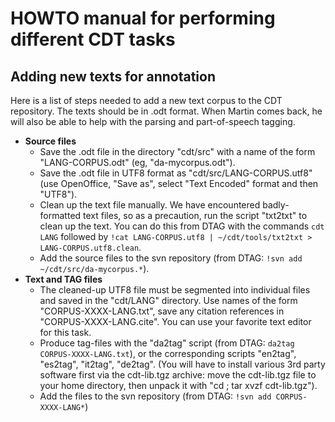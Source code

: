 # HOWTO manual for performing different CDT tasks #



## Adding new texts for annotation ##

Here is a list of steps needed to add a new text corpus to the CDT repository. The texts should be in .odt format. When Martin comes back, he will also be able to help with the parsing and part-of-speech tagging.

  * **Source files**
    * Save the .odt file in the directory "cdt/src" with a name of the form "LANG-CORPUS.odt" (eg, "da-mycorpus.odt").
    * Save the .odt file in UTF8 format as "cdt/src/LANG-CORPUS.utf8" (use OpenOffice, "Save as", select "Text Encoded" format and then "UTF8").
    * Clean up the text file manually. We have encountered badly-formatted text files, so as a precaution, run the script "txt2txt" to clean up the text. You can do this from DTAG with the commands `cdt LANG` followed by `!cat LANG-CORPUS.utf8 | ~/cdt/tools/txt2txt > LANG-CORPUS.utf8.clean`.
    * Add the source files to the svn repository (from DTAG: `!svn add ~/cdt/src/da-mycorpus.*`).
  * **Text and TAG files**
    * The cleaned-up UTF8 file must be segmented into individual files and saved in the "cdt/LANG" directory. Use names of the form "CORPUS-XXXX-LANG.txt", save any citation references in "CORPUS-XXXX-LANG.cite". You can use your favorite text editor for this task.
    * Produce tag-files with the "da2tag" script (from DTAG: `da2tag CORPUS-XXXX-LANG.txt`), or the corresponding scripts "en2tag", "es2tag", "it2tag", "de2tag". (You will have to install various 3rd party software first via the cdt-lib.tgz archive: move the cdt-lib.tgz file to your home directory, then unpack it with "cd ; tar xvzf cdt-lib.tgz").
    * Add the files to the svn repository (from DTAG: `!svn add CORPUS-XXXX-LANG*`)
